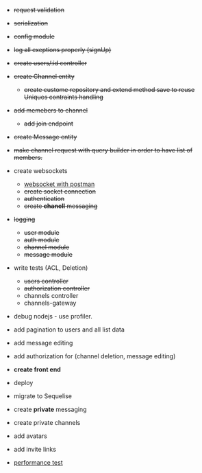 - ~~request validation~~
- ~~serialization~~
- ~~config module~~
- ~~log all exeptions properly (signUp)~~
- ~~create users/:id controller~~
- ~~create Channel entity~~
  - ~~create custome repository and extend method save to reuse Uniques contraints handling~~

- ~~add memebers to channel~~
  - ~~add join endpoint~~

- ~~create Message entity~~

- ~~make channel request with query builder in order to have list of members.~~


- create websockets
  - [websocket with postman](https://blog.postman.com/postman-now-supports-socket-io/)
  - ~~create socket connection~~
  - ~~authentication~~
  - ~~create **chanell** messaging~~

- ~~logging~~
  - ~~user module~~
  - ~~auth module~~
  - ~~channel module~~
  - ~~message module~~

- write tests (ACL, Deletion)
  - ~~users controller~~
  - ~~authorization controller~~
  - channels controller
  - channels-gateway

- debug nodejs - use profiler.

- add pagination to users and all list data

- add message editing

- add authorization for (channel deletion, message editing)

- **create front end**

- deploy

- migrate to Sequelise

- create **private** messaging

- create private channels

- add avatars

- add invite links



- [performance test](https://www.artillery.io/docs/)

